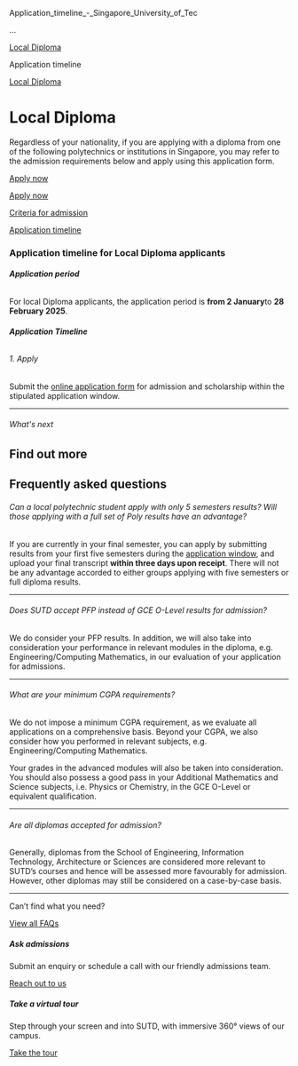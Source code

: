 Application_timeline_-_Singapore_University_of_Tec



…

 [Local Diploma](/admissions/undergraduate/local-diploma) 

Application timeline

[Local Diploma](https://www.sutd.edu.sg/admissions/undergraduate/local-diploma)

Local Diploma
=============

Regardless of your nationality, if you are applying with a diploma from one of the following polytechnics or institutions in Singapore, you may refer to the admission requirements below and apply using this application form.

[Apply now](https://admission.sutd.edu.sg/psp/CSADM1PRD/?cmd=loginevel/application-timeline/)




[Apply now](https://admission.sutd.edu.sg/psp/CSADM1PRD/?cmd=loginevel/application-timeline/)

[Criteria for admission](/admissions/undergraduate/local-diploma/criteria-for-admission/#tabs)

[Application timeline](/admissions/undergraduate/local-diploma/application-timeline/#tabs)

### Application timeline for Local Diploma applicants



###### **Application period**

For local Diploma applicants, the application period is **from 2 January**to **28 February 2025**.

###### **Application Timeline**

###### 1. Apply

Submit the [online application form](https://admission.sutd.edu.sg/psp/CSADM1PRD/APPLICANT/HRMS/?cmd=login&languageCd=ENG&) for admission and scholarship within the stipulated application window.

---

###### What's next

Find out more
-------------

Frequently asked questions
--------------------------

###### Can a local polytechnic student apply with only 5 semesters results? Will those applying with a full set of Poly results have an advantage?

If you are currently in your final semester, you can apply by submitting results from your first five semesters during the [application window](/admissions/undergraduate/local-diploma/application-timeline/), and upload your final transcript **within three days upon receipt**. There will not be any advantage accorded to either groups applying with five semesters or full diploma results.

---

###### Does SUTD accept PFP instead of GCE O-Level results for admission?

We do consider your PFP results. In addition, we will also take into consideration your performance in relevant modules in the diploma, e.g. Engineering/Computing Mathematics, in our evaluation of your application for admissions.

---

###### What are your minimum CGPA requirements?

We do not impose a minimum CGPA requirement, as we evaluate all applications on a comprehensive basis. Beyond your CGPA, we also consider how you performed in relevant subjects, e.g. Engineering/Computing Mathematics.

Your grades in the advanced modules will also be taken into consideration. You should also possess a good pass in your Additional Mathematics and Science subjects, i.e. Physics or Chemistry, in the GCE O-Level or equivalent qualification.

---

###### Are all diplomas accepted for admission?

Generally, diplomas from the School of Engineering, Information Technology, Architecture or Sciences are considered more relevant to SUTD’s courses and hence will be assessed more favourably for admission. However, other diplomas may still be considered on a case-by-case basis.

---

Can’t find what you need?

[View all FAQs](/admissions/undergraduate/faq/?faq-category=1650)

##### Ask admissions

Submit an enquiry or schedule a call with our friendly admissions team.

[Reach out to us](/admissions/undergraduate/ask-admissions/)

##### Take a virtual tour

Step through your screen and into SUTD, with immersive 360° views of our campus.

[Take the tour](https://virtualtour.sutd.edu.sg/)

